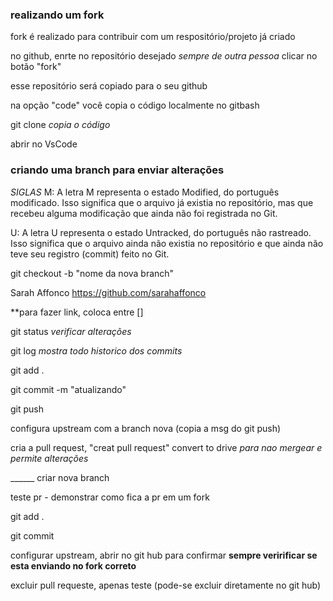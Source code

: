 ### realizando um fork
fork é realizado para contribuir com um respositório/projeto já criado

no github, enrte no repositório desejado *sempre de outra pessoa* 
clicar no botão "fork"

esse repositório será copiado para o seu github

na opção "code" você copia o código localmente no gitbash

git clone *copia o código*

abrir no VsCode

### criando uma branch para enviar alterações 
*SIGLAS*
M: A letra M representa o estado Modified, do português modificado. Isso significa que o arquivo já existia no repositório, mas que recebeu alguma modificação que ainda não foi registrada no Git.

U: A letra U representa o estado Untracked, do português não rastreado. Isso significa que o arquivo ainda não existia no repositório e que ainda não teve seu registro (commit) feito no Git.

git checkout -b "nome da nova branch"

Sarah Affonco https://github.com/sarahaffonco

**para fazer link, coloca entre [] 

git status *verificar alterações*

git log *mostra todo historico dos commits*

git add .

git commit -m "atualizando"

git push

configura upstream com a branch nova (copia a msg do git push)

cria a pull request, "creat pull request" convert to drive *para nao mergear e permite alterações*

______ criar nova branch

teste pr - demonstrar como fica a pr em um fork

git add .

git commit 

configurar upstream, abrir no git hub para confirmar **sempre veririficar se esta enviando no fork correto**

excluir pull requeste, apenas teste (pode-se excluir diretamente no git hub)




